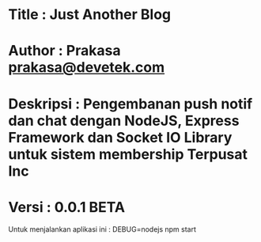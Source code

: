 # Title : Just Another Blog
# Author : Prakasa <prakasa@devetek.com>
# Deskripsi : Pengembanan push notif dan chat dengan NodeJS, Express Framework dan Socket IO Library untuk sistem membership Terpusat Inc
# Versi : 0.0.1 BETA

Untuk menjalankan aplikasi ini :
	DEBUG=nodejs npm start